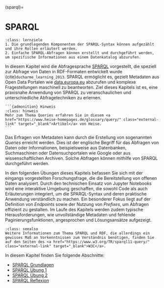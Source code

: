 (sparql)=
# SPARQL


```{admonition} Abfragesprache SPARQL
:class: lernziele
1. Die grundlegenden Komponenten der SPARQL-Syntax können aufgezählt und ihre Rollen erläutert werden.
2. Einfache SPARQL-Abfragen können erstellt und durchgeführt werden, um spezifische Informationen aus einem Datenkatalog abzurufen.
```

In diesem Kapitel wird die Abfragesprache <a href="https://de.wikipedia.org/wiki/SPARQL" class="external-link" target="_blank">SPARQL</a> vorgestellt, die speziell zur Abfrage von Daten in RDF-Formaten entwickelt wurde {cite}`ducharme_learning_2013`. SPARQL ermöglicht es, gezielt Metadaten aus Open Data Portalen wie <a href="https://data.europa.eu/de" class="external-link" target="_blank">data.europa.eu</a> abzurufen und komplexe Fragestellungen maschinell zu beantworten. Ziel dieses Kapitels ist es, eine praxisnahe Anwendung von SPARQL zu veranschaulichen und unterschiedliche Abfragetechniken zu erlernen.

````{margin}
```{admonition} Hinweis 
:class: hinweis
Mehr zum Thema Queries erfahren Sie in diesem <a href="https://www.heise-homepages.de/glossary/query/" class="external-link" target="_blank">Artikel</a> von Heise.
```
````

Das Erfragen von Metadaten kann durch die Erstellung von sogenannten *Queries* erreicht werden. Dies ist der englische Begriff für das Abfragen von Daten oder Informationen, beispielsweise aus Datenbanken, Suchmaschinen oder Datensuchportalen wie Google oder aus wissenschaftlichen Archiven. Solche Abfragen können mithilfe von SPARQL durchgeführt werden. 

In den folgenden Übungen dieses Kapitels befassen Sie sich mit der eingangs vorgestellten Forschungsfrage, die die Bereitstellung von offenen Daten analysiert. Durch den technischen Einsatz von Jupyter Notebooks wird eine interaktive Umgebung geschaffen, die sowohl Code als auch Erläuterungen integriert, um die SPARQL-Syntax und deren praktische Anwendung verständlich zu machen. Ein besonderer Fokus liegt auf der Definition von *Endpoints* sowie der Nutzung von *Prefixes*, um Abfragen effizient zu gestalten. Im Laufe des Kapitels werden zudem typische Herausforderungen, wie unvollständige Metadaten und fehlende Paginierungsfunktionen, angesprochen und Lösungsansätze aufgezeigt.

```{admonition} Weiterführende Informationen
:class: seealso
Weitere Informationen zum Thema SPARQL und RDF, die allerdings ein gewisses Maß an Vorkenntnissen zum Verständnis benötigen, finden Sie auf den Seiten des <a href="https://www.w3.org/TR/sparql11-query/" class="external-link" target="_blank">W3C</a>.  
```


In diesem Kapitel finden Sie folgende Abschnitte: 

- [SPARQL Grundlagen](https://quadriga-dk.github.io/Tabelle-Fallstudie-2/SPARQL_Grundlagen.html)
- [SPARQL Übung 1](https://quadriga-dk.github.io/Tabelle-Fallstudie-2/SPARQL_%C3%9Cbung_1.html)
- [SPARQL Übung 2]([/SPARQL_Übung_2.md](https://quadriga-dk.github.io/Tabelle-Fallstudie-2/SPARQL_%C3%9Cbung_2.html))
- [SPARQL Reflexion]([/SPARQL_Reflexion.md](https://quadriga-dk.github.io/Tabelle-Fallstudie-2/SPARQL_Reflexion.html))
